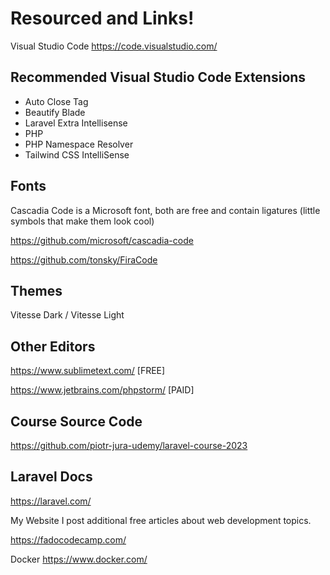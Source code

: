 # Resourced and Links!

Visual Studio Code
https://code.visualstudio.com/

## Recommended Visual Studio Code Extensions

- Auto Close Tag
- Beautify Blade
- Laravel Extra Intellisense
- PHP
- PHP Namespace Resolver
- Tailwind CSS IntelliSense

## Fonts

Cascadia Code is a Microsoft font, both are free and contain ligatures (little symbols that make them look cool)

https://github.com/microsoft/cascadia-code

https://github.com/tonsky/FiraCode

## Themes

Vitesse Dark / Vitesse Light

## Other Editors

https://www.sublimetext.com/ [FREE]

https://www.jetbrains.com/phpstorm/ [PAID]

## Course Source Code

https://github.com/piotr-jura-udemy/laravel-course-2023

## Laravel Docs

https://laravel.com/

My Website
I post additional free articles about web development topics.

https://fadocodecamp.com/

Docker
https://www.docker.com/
